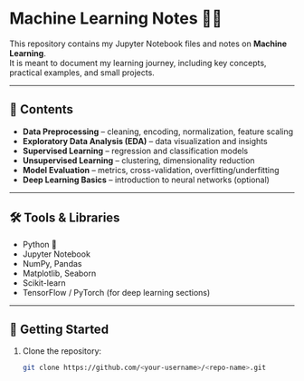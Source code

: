 # Machine Learning Notes 📘🤖

This repository contains my Jupyter Notebook files and notes on **Machine Learning**.  
It is meant to document my learning journey, including key concepts, practical examples, and small projects.

---

## 📂 Contents
- **Data Preprocessing** – cleaning, encoding, normalization, feature scaling  
- **Exploratory Data Analysis (EDA)** – data visualization and insights  
- **Supervised Learning** – regression and classification models  
- **Unsupervised Learning** – clustering, dimensionality reduction  
- **Model Evaluation** – metrics, cross-validation, overfitting/underfitting  
- **Deep Learning Basics** – introduction to neural networks (optional)  

---

## 🛠️ Tools & Libraries
- Python 🐍  
- Jupyter Notebook  
- NumPy, Pandas  
- Matplotlib, Seaborn  
- Scikit-learn  
- TensorFlow / PyTorch (for deep learning sections)  

---

## 🚀 Getting Started
1. Clone the repository:
   ```bash
   git clone https://github.com/<your-username>/<repo-name>.git

